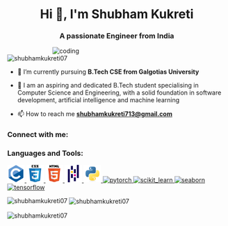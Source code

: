 <h1 align="center">Hi 👋, I'm Shubham Kukreti</h1>
<h3 align="center">A passionate Engineer from India</h3>
<img align="right" alt="coding" width="400" src="https://blog-assets.freshworks.com/freshdesk/wp-content/uploads/2018/08/Header_gif_assembly-1.gif">
<p align="left"> <img src="https://komarev.com/ghpvc/?username=shubhamkukreti07&label=Profile%20views&color=0e75b6&style=flat" alt="shubhamkukreti07" /> </p>

- 🌱 I’m currently pursuing **B.Tech CSE from Galgotias University**
  
- 📝 I am an aspiring and dedicated B.Tech student specialising in Computer Science and Engineering, with a solid foundation in software development, artificial intelligence and machine learning

- 📫 How to reach me **shubhamkukreti713@gmail.com**

<h3 align="left">Connect with me:</h3>
<p align="left">
</p>

<h3 align="left">Languages and Tools:</h3>
<p align="left"> <a href="https://www.cprogramming.com/" target="_blank" rel="noreferrer"> <img src="https://raw.githubusercontent.com/devicons/devicon/master/icons/c/c-original.svg" alt="c" width="40" height="40"/> </a> <a href="https://www.w3schools.com/css/" target="_blank" rel="noreferrer"> <img src="https://raw.githubusercontent.com/devicons/devicon/master/icons/css3/css3-original-wordmark.svg" alt="css3" width="40" height="40"/> </a> <a href="https://www.w3.org/html/" target="_blank" rel="noreferrer"> <img src="https://raw.githubusercontent.com/devicons/devicon/master/icons/html5/html5-original-wordmark.svg" alt="html5" width="40" height="40"/> </a> <a href="https://pandas.pydata.org/" target="_blank" rel="noreferrer"> <img src="https://raw.githubusercontent.com/devicons/devicon/2ae2a900d2f041da66e950e4d48052658d850630/icons/pandas/pandas-original.svg" alt="pandas" width="40" height="40"/> </a> <a href="https://www.python.org" target="_blank" rel="noreferrer"> <img src="https://raw.githubusercontent.com/devicons/devicon/master/icons/python/python-original.svg" alt="python" width="40" height="40"/> </a> <a href="https://pytorch.org/" target="_blank" rel="noreferrer"> <img src="https://www.vectorlogo.zone/logos/pytorch/pytorch-icon.svg" alt="pytorch" width="40" height="40"/> </a> <a href="https://scikit-learn.org/" target="_blank" rel="noreferrer"> <img src="https://upload.wikimedia.org/wikipedia/commons/0/05/Scikit_learn_logo_small.svg" alt="scikit_learn" width="40" height="40"/> </a> <a href="https://seaborn.pydata.org/" target="_blank" rel="noreferrer"> <img src="https://seaborn.pydata.org/_images/logo-mark-lightbg.svg" alt="seaborn" width="40" height="40"/> </a> <a href="https://www.tensorflow.org" target="_blank" rel="noreferrer"> <img src="https://www.vectorlogo.zone/logos/tensorflow/tensorflow-icon.svg" alt="tensorflow" width="40" height="40"/> </a> </p>

<p><img align="left" src="https://github-readme-stats.vercel.app/api/top-langs?username=shubhamkukreti07&show_icons=true&locale=en&layout=compact" alt="shubhamkukreti07" /></p>

<p>&nbsp;<img align="center" src="https://github-readme-stats.vercel.app/api?username=shubhamkukreti07&show_icons=true&locale=en" alt="shubhamkukreti07" /></p>

<p><img align="center" src="https://github-readme-streak-stats.herokuapp.com/?user=shubhamkukreti07&" alt="shubhamkukreti07" /></p>
